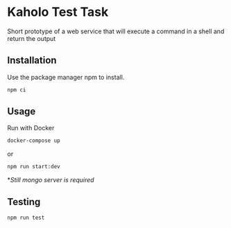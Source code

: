 # Kaholo Test Task

Short prototype of a web service that will execute a command in a shell and return the output

## Installation

Use the package manager npm to install.

```bash
npm ci
```

## Usage

Run with Docker

```bash
docker-compose up
```

or

```bash
npm run start:dev
```

\*_Still mongo server is required_

## Testing

```bash
npm run test
```
